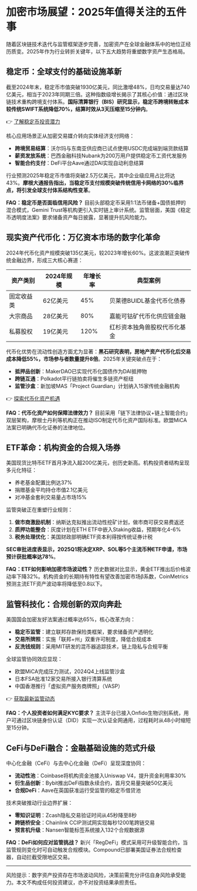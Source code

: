 # 加密市场展望：2025年值得关注的五件事

随着区块链技术迭代与监管框架逐步完善，加密资产在全球金融体系中的地位正经历质变。2025年作为行业转折关键年，以下五大趋势将重塑数字资产生态格局。

## 稳定币：全球支付的基础设施革新
截至2024年末，稳定币市值突破1930亿美元，同比激增48%，日均交易量达740亿美元，相当于2023年同期三倍。这种指数级增长揭示了其核心价值：通过区块链技术重构跨境支付体系。**国际清算银行（BIS）研究显示，稳定币跨境转账成本较传统SWIFT系统降低70%，结算时效从3天压缩至15分钟内**。

👉 [了解稳定币投资潜力](https://bit.ly/okx_welcome)

核心应用场景正从加密交易媒介转向实体经济支付网络：
- **跨境贸易结算**：沃尔玛与东南亚供应商已试点使用USDC完成端到端货款结算
- **薪资发放系统**：巴西金融科技Nubank为200万用户提供稳定币工资代发服务
- **智能合约支付**：DeFi平台Aave通过DAI实现自动利息结算

行业预测2025年稳定币市值将突破2.5万亿美元，其中企业级应用占比将达43%。**摩根大通报告指出，当稳定币支付规模突破传统信用卡网络的30%临界点，将引发全球支付体系结构性变革**。

**FAQ：稳定币是否面临信用风险？**
目前头部稳定币采用1:1法币储备+国债抵押的混合模式，Gemini Trust等机构更引入实时链上审计系统。监管层面，美国《稳定币透明度法案》要求储备资产每日披露，显著提升抗风险能力。

## 现实资产代币化：万亿资本市场的数字化革命
2024年代币化资产规模突破135亿美元，较2023年增长60%。这波浪潮正突破传统金融边界，形成三大核心赛道：

| 资产类别       | 2024年规模 | 年增长率 | 典型案例                     |
|----------------|------------|----------|------------------------------|
| 固定收益类     | 62亿美元   | 45%      | 贝莱德BUIDL基金代币化债券    |
| 大宗商品       | 28亿美元   | 80%      | 嘉能可钴矿代币化供应链金融   |
| 私募股权       | 19亿美元   | 120%     | 红杉资本独角兽股权代币化基金 |

代币化优势在流动性创造方面尤为显著：**黑石研究表明，房地产资产代币化后交易成本降低55%，市场参与者数量提升8倍**。2025年关键突破点在于：
- **抵押品创新**：MakerDAO已实现代币化国债作为DAI抵押物
- **跨链互通**：Polkadot平行链拍卖将催生多链资产枢纽
- **监管沙盒**：新加坡MAS「Project Guardian」计划纳入15家传统金融机构

👉 [探索代币化资产机遇](https://bit.ly/okx_welcome)

**FAQ：代币化资产如何保障法律效力？**
目前采用「链下法律协议+链上智能合约」双层架构，摩根士丹利等机构正在推动ISO制定代币化资产国际标准。欧盟MiCA法案已明确代币化证券的法律地位。

## ETF革命：机构资金的合规入场券
美国现货比特币ETF首月净流入超200亿美元，创历史新高。机构投资者结构呈现多元化特征：
- 养老基金配置比例达37%
- 捐赠基金平均持仓市值2.1亿美元
- 对冲基金套利交易量占市场15%

监管突破正在重塑行业规则：
1. **做市商激励机制**：纳斯达克拟推出流动性挖矿计划，做市商可获交易费返还
2. **质押功能整合**：灰度计划在ETH ETF中嵌入Staking收益，预期年化4-6%
3. **税务处理优化**：美国财政部明确ETF资本利得按传统证券计税

**SEC审批进度表显示，2025Q1将决定XRP、SOL等5个主流币种ETF申请，市场预计获批概率达78%**。

**FAQ：ETF如何影响加密市场波动性？**
历史数据对比显示，黄金ETF推出后价格波动率下降32%。机构资金的长期持有特性有望改善加密市场β系数，CoinMetrics预测主流ETF资产波动率将降低至0.8以下。

## 监管科技化：合规创新的双向奔赴
美国国会加密友好法案通过概率达65%，核心改革方向：
- **稳定币监管**：建立联邦存款保险类框架，要求储备资产透明化
- **交易所牌照**：实施「联邦+州」双重许可制度，降低合规成本
- **反洗钱规则**：采用MIT研发的混币器追踪技术，链上隐私与合规平衡

全球监管协同效应显现：
- 欧盟MiCA完成压力测试，2024Q4上线监管沙盒
- 日本FSA批准12家交易所接入银行清算系统
- 中国香港推行「虚拟资产服务商牌照」（VASP）

👉 [获取最新监管动态](https://bit.ly/okx_welcome)

**FAQ：个人投资者如何满足KYC要求？**
主流平台已接入Onfido生物识别系统，用户可通过区块链身份认证（DID）实现一次认证全网通用，过程耗时从48小时缩短至15分钟。

## CeFi与DeFi融合：金融基础设施的范式升级
中心化金融（CeFi）与去中心化金融（DeFi）呈现深度协同：
- **流动性池**：Coinbase将机构资金池接入Uniswap V4，提升资金利用率30%
- **衍生品创新**：Bybit推出DeFi指数永续合约，首月交易量突破50亿美元
- **合规DeFi**：Aave在英国获准运行受监管的稳定币借贷池

技术突破推动行业边界扩展：
- **零知识证明**：Zcash隐私交易验证时间从45秒降至8秒
- **跨链桥安全**：Chainlink CCIP测试网实现每秒1200笔跨链交易
- **预言机升级**：Nansen智能标签系统接入132个合规数据源

**FAQ：DeFi如何应对监管挑战？**
新兴「RegDeFi」模式采用可升级智能合约，当监管规则变化时可自动触发合规模块。Compound已部署美国证券法合规检查器，自动拦截受限地区交易。

---

风险提示：数字资产投资存在市场波动风险，决策前需充分评估自身风险承受能力。本文不构成任何投资建议，亦不对投资结果承担责任。